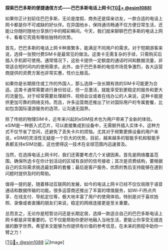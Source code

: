**探索巴巴多斯的便捷通信方式——巴巴多斯电话上网卡[[TG💪+ @esim1088](https://t.me/s/esim1088)]**

如果你正计划前往巴巴多斯，无论是度假、商务还是探亲访友，一款合适的电话上网卡都是你不可或缺的好伙伴。在异国他乡，保持通讯畅通不仅方便日常生活，还能让你随时随地分享旅行中的精彩瞬间。今天，我们就来聊聊巴巴多斯的电话上网卡，看看它究竟有哪些独特的优势。

首先，巴巴多斯的电话上网卡种类繁多，能满足不同用户的需求。对于短期游客来说，选择一张预付费SIM卡是最常见的做法。这类卡无需复杂的手续，只需购买后插入手机即可使用。通常情况下，这些卡提供一定额度的通话时间和数据流量，非常适合短时间内的使用需求。此外，由于巴巴多斯的电信市场竞争激烈，各大运营商提供的资费方案也非常实惠，性价比极高。

如果你是长期居住或工作的外国人，那么选择一张长期有效的SIM卡可能更为合适。这类卡通常需要进行身份验证，但一旦激活，就能享受到更稳定的服务和更大的流量包。对于经常需要处理邮件、视频会议或者在线办公的人来说，这种卡能提供更加可靠的网络支持。而且，许多运营商还推出了针对国际用户的专属套餐，比如包含国际漫游服务的选项，让沟通无国界。

除了传统的物理SIM卡，近年来兴起的eSIM技术也为用户带来了全新的体验。eSIM是一种嵌入式芯片，可以直接集成到设备中，无需额外插入实体卡。这种方式不仅节省了空间，还避免了丢失卡片的烦恼。尤其对于频繁更换设备的用户来说，eSIM的灵活性无疑是一个巨大的优势。目前，越来越多的智能手机和智能手表都支持eSIM功能，这也使得这一技术在全球范围内迅速普及。

当然，在选择电话上网卡时，我们还需要考虑几个关键因素。首先是网络覆盖范围，确保所选卡在你计划活动的区域有良好的信号接收；其次是资费结构，要根据自己的实际需求挑选最划算的套餐；最后是客户服务，优质的售后支持能够在遇到问题时提供及时的帮助。

值得一提的是，随着移动互联网的发展，如今的电话上网卡已经不仅仅局限于语音通话和数据传输的功能。很多运营商还推出了丰富的增值服务，如Wi-Fi热点共享、在线支付、导航定位等，极大地丰富了用户的使用体验。特别是对于喜欢拍照、录像或者直播的朋友们来说，稳定的网络连接更是至关重要。

总而言之，无论你是短暂访问还是长期定居，选择一款适合自己的巴巴多斯电话上网卡都是非常重要的。它不仅能帮助你更好地融入当地生活，更能让你享受无缝连接的数字世界。希望本文能够为你提供有价值的参考信息，在未来的旅程中助你一臂之力！

[[TG💪+ @esim1088](https://t.me/s/esim1088) ![Image](https://i.postimg.cc/4NQfJmqS/Snipaste-2025-05-13-00-14-12.png)]